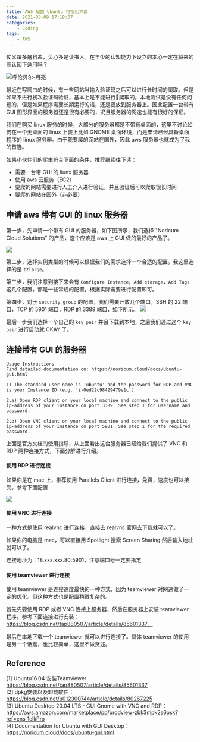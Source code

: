 ```yaml
---
title: AWS 配置 Ubuntu 可视化界面
date: 2021-08-09 17:18:07
categories: 
    - Coding
tags:
    - AWS
---
```


仗义每多屠狗辈，负心多是读书人。在年少的认知能力下设立的本心一定在将来的高认知下适用吗？

<!--more-->

![呼伦贝尔-月亮](https://lilu-pic-bed.oss-cn-beijing.aliyuncs.com/my-blog/20210809-aws-config-ubuntu-gui/moon-in-hulubbeier.jpeg)

最近在写爬虫的时候，有一些网站当输入验证码之后可以进行长时间的爬取。但是如果不进行初次验证码验证，基本上是不能进行爬取的。本地测试是没有任何问题的，但是如果程序需要长期运行的话，还是要放到服务器上。因此配置一台带有 GUI 图形界面的服务器还是很有必要的，况且服务器的网速也能有很好的保证。

我们在购买 linux 服务的时候，大部分的服务器都是不带有桌面的，这里不讨论如何在一个无桌面的 linux 上装上比如 GNOME 桌面环境，而是申请已经具备桌面程序的 linux 服务器。由于我要爬的网站在国外，因此 aws 服务器也就成为了我的首选。

如果小伙伴们的爬虫符合下面的条件，推荐继续往下读：
- 需要一台带 GUI 的 liunx 服务器
- 使用 aws 云服务（EC2）
- 要爬的网站需要进行人工介入进行验证，并且验证后可以爬取很长时间
- 要爬的网站在国外（非必要）

## 申请 aws 带有 GUI 的 linux 服务器
第一步，先申请一个带有 GUI 的服务器，如下图所示，我们选择 "Noricum Cloud Solutions" 的产品，这个应该是 aws 上 GUI 做的最好的产品了。

![](https://lilu-pic-bed.oss-cn-beijing.aliyuncs.com/my-blog/20210809-aws-config-ubuntu-gui/choose_gui_ec2.png)

第二步，选择实例类型的时候可以根据我们的需求选择一个合适的配置。我这里选择的是 `t2large`。

第三步，我们注意到接下来会有 `Configure Instance`，`Add storage`，`Add Tags` 这几个配置，都是一些常规的配置，根据实际需要进行配置即可。

第四步，对于 `security group` 的配置，我们需要开放几个端口，SSH 的 22 端口，TCP 的 5901 端口，RDP 的 3389 端口，如下所示。
![](https://lilu-pic-bed.oss-cn-beijing.aliyuncs.com/my-blog/20210809-aws-config-ubuntu-gui/sg-config.png)

最后一步我们选择一个自己的 `key pair` 并且下载到本地，之后我们通过这个 `key pair` 进行启动就 OKAY 了。

## 连接带有 GUI 的服务器

```
Usage Instructions
Find detailed documentation on: https://noricum.cloud/docs/ubuntu-gui.html

1) The standard user name is 'ubuntu' and the password for RDP and VNC is your Instance ID (e.g. 'i-0ed22c98429479e1c')

2.a) Open RDP client on your local machine and connect to the public ip-address of your instance on port 3389. See step 1 for username and password.

2.b) Open VNC client on your local machine and connect to the public ip-address of your instance on port 5901. See step 1 for the required password.
```

上面是官方文档的使用指导，从上面看出这台服务器已经给我们提供了 VNC 和 RDP 两种连接方式，下面分解进行介绍。

#### 使用 RDP 进行连接
如果你是在 mac 上，推荐使用 Parallels Client 进行连接，免费，速度也可以接受。参考下面配置

![](https://lilu-pic-bed.oss-cn-beijing.aliyuncs.com/my-blog/20210809-aws-config-ubuntu-gui/parallels-client-rdp-connection.png)


#### 使用 VNC 进行连接
一种方式是使用 realvnc 进行连接，直接去 realvnc 官网去下载就可以了。

如果你的电脑是 mac，可以直接用 Spotlight 搜索 Screen Sharing 然后输入地址就可以了。

连接地址为：18.xxx.xxx.80:5901，注意端口号一定要指定

#### 使用 teamviewer 进行连接
使用 teamviewer 是连接速度最快的一种方式，因为 teamviewer 对网速做了一定的优化。但这种方式也是配置稍微复杂的。

首先先要使用 RDP 或者 VNC 连接上服务器，然后在服务器上安装 teamviewer 程序。参考下面连接进行安装：https://blog.csdn.net/tap880507/article/details/85601337。

最后在本地下载一个 teamviewer 就可以进行连接了。具体 teamviewer 的使用是另一个话题，也比较简单，这里不做赘述。


## Reference
[1] Ubuntu16.04 安装Teamviewer：https://blog.csdn.net/tap880507/article/details/85601337  
[2] dpkg安装以及卸载软件：https://blog.csdn.net/u012300744/article/details/80267225  
[3] Ubuntu Desktop 20.04 LTS - GUI Gnome with VNC and RDP：https://aws.amazon.com/marketplace/pp/prodview-zbk3mpk2s6psk?ref=cns_1clkPro  
[4] Documentation for Ubuntu with GUI Desktop：https://noricum.cloud/docs/ubuntu-gui.html
